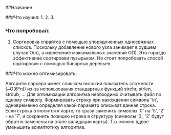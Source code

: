 ##Название

###Что изучил:
1.
2.
3.

### Что попробовал:
1. Сортировка спрайтов с помощью упорядоченных односвязных списков. 
   Поскольку добавление нового узла занимает в худшем случае O(n), а
   извлечение максимальных значений O(1). Это гораздо эффективнее 
   сортировки пузырьком. Но стоит попробовать способ сортировки с 
   помощью бинарных деревьев.


###Что можно оптимизировать:

Алгоритм парсера имеет слишком высокий показатель сложности (~O(6*n)) из-за
использования стандартных функций strchr, strlen, strdub, ...
Для оптимизации алгоритма необходимо считывать файл по одному
символу. Формировать строку при нахождении символа '\n', одновременно
определяя какой параметр описыват данная строка. 
Если строка относится к карте, то сразу заменить символы '0' на '5',
'2' - на '7', и сохранить позицию игрока в структуру (символы
'0', '2' будут обратно заменены на этапе валидации карты).
Т.о. можно вдвое уменьшить асимптотику алгоритма.  
